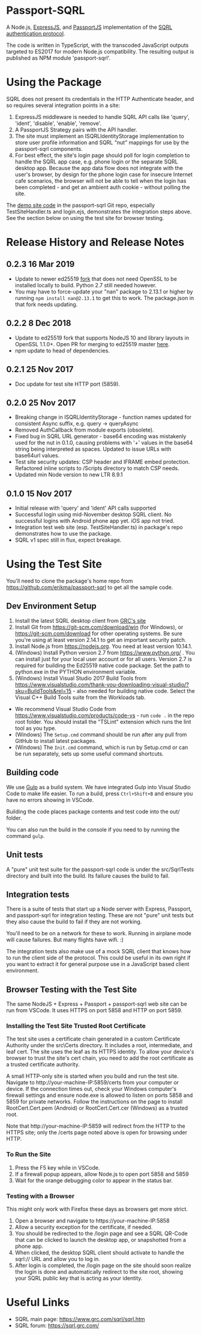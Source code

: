 # Passport-SQRL
A Node.js, [ExpressJS](http://expressjs.com/), and [PassportJS](https://github.com/jaredhanson/passport) implementation of the [SQRL authentication protocol](https://www.grc.com/sqrl/sqrl.htm).

The code is written in TypeScript, with the transcoded JavaScript outputs targeted to ES2017 for modern Node.js compatibility. The resulting output is published as NPM module 'passport-sqrl'.

# Using the Package
SQRL does not present its credentials in the HTTP Authenticate header, and so requires several integration points in a site:

1. ExpressJS middleware is needed to handle SQRL API calls like 'query', 'ident', 'disable', 'enable', 'remove'.
1. A PassportJS Strategy pairs with the API handler.
1. The site must implement an ISQRLIdentityStorage implementation to store user profile information and SQRL "nut" mappings for use by the passport-sqrl components.
1. For best effect, the site's login page should poll for login completion to handle the SQRL app case, e.g. phone login or the separate SQRL desktop app. Because the app data flow does not integrate with the user's browser, by design for the phone login case for insecure Internet cafe scenarios, the browser will not be able to tell when the login has been completed - and get an ambient auth cookie - without polling the site.

The [demo site code](https://github.com/erikma/passport-sqrl/tree/master/src/testSite) in the passport-sqrl Git repo, especially TestSiteHandler.ts and login.ejs, demonstrates the integration steps above. See the section below on using the test site for browser testing.

# Release History and Release Notes

## 0.2.3 16 Mar 2019
* Update to newer ed25519 [fork](https://github.com/gaoxiangxyz/ed25519) that does not need OpenSSL to be installed locally to build. Python 2.7 still needed however.
* You may have to force-update your "nan" package to 2.13.1 or higher by running `npm install nan@2.13.1` to get this to work. The package.json in that fork needs updating.

## 0.2.2 8 Dec 2018
* Update to ed25519 fork that supports NodeJS 10 and library layouts in OpenSSL 1.1.0+. Open PR for merging to ed25519 master [here](https://github.com/dazoe/ed25519/pull/20).
* npm update to head of dependencies.

## 0.2.1 25 Nov 2017
* Doc update for test site HTTP port (5859).

## 0.2.0 25 Nov 2017
* Breaking change in ISQRLIdentityStorage - function names updated for consistent Async suffix, e.g. query -> queryAsync
* Removed AuthCallback from module exports (obsolete).
* Fixed bug in SQRL URL generator - base64 encoding was mistakenly used for the nut in 0.1.0, causing problems with '+' values in the base64 string  being interpreted as spaces. Updated to issue URLs with base64url values.
* Test site security updates: CSP header and IFRAME embed protection. Refactored inline scripts to /Scripts directory to match CSP needs.
* Updated min Node version to new LTR 8.9.1

## 0.1.0 15 Nov 2017
* Initial release with 'query' and 'ident' API calls supported
* Successful login using mid-November desktop SQRL client. No successful logins with Android phone app yet. iOS app not tried.
* Integration test web site (esp. TestSiteHandler.ts) in package's repo demonstrates how to use the package.
* SQRL v1 spec still in flux, expect breakage.

# Using the Test Site
You'll need to clone the package's home repo from https://github.com/erikma/passport-sqrl to get all the sample code.

## Dev Environment Setup

1. Install the latest SQRL desktop client from [GRC's site](https://www.grc.com/dev/sqrl.exe)
1. Install Git from https://git-scm.com/download/win (for Windows), or https://git-scm.com/download for other operating systems. Be sure you're using at least version 2.14.1 to get an important security patch.
1. Install Node.js from https://nodejs.org. You need at least version 10.14.1.
1. (Windows) Install Python version 2.7 from https://www.python.org/ . You can install just for your local user account or for all users. Version 2.7 is required for building the Ed25519 native code package. Set the path to python.exe in the PYTHON environment variable.
1. (Windows) Install Visual Studio 2017 Build Tools from https://www.visualstudio.com/thank-you-downloading-visual-studio/?sku=BuildTools&rel=15 - also needed for building native code. Select the Visual C++ Build Tools suite from the Workloads tab.

* We recommend Visual Studio Code from https://www.visualstudio.com/products/code-vs - run `code .` in the repo root folder. You should install the "TSLint" extension which runs the lint tool as you type.
* (Windows) The `Setup.cmd` command should be run after any pull from GitHub to install latest packages.
* (Windows) The `Init.cmd` command, which is run by Setup.cmd or can be run separately, sets up some useful command shortcuts.

## Building code
We use [Gulp](https://gulpjs.org/) as a build system. We have integrated Gulp into Visual Studio Code to make life easier. To run a build, press `Ctrl+Shift+B` and ensure you have no errors showing in VSCode.

Building the code places package contents and test code into the out/ folder.

You can also run the build in the console if you need to by running the command `gulp`.

## Unit tests
A "pure" unit test suite for the passport-sqrl code is under the src/SqrlTests directory and built into the build. Its failure causes the build to fail.

## Integration tests
There is a suite of tests that start up a Node server with Express, Passport, and passport-sqrl for integration testing. These are not "pure" unit tests but they also cause the build to fail if they are not working.

You'll need to be on a network for these to work. Running in airplane mode will cause failures. But many flights have wifi. :)

The integration tests also make use of a mock SQRL client that knows how to run the client side of the protocol. This could be useful in its own right if you want to extract it for general purpose use in a JavaScript based client environment.

## Browser Testing with the Test Site
The same NodeJS + Express + Passport + passport-sqrl web site can be run from VSCode. It uses HTTPS on port 5858 and HTTP on port 5859.

### Installing the Test Site Trusted Root Certificate
The test site uses a certificate chain generated in a custom Certificate Authority under the src\Certs directory. It includes a root, intermediate, and leaf cert. The site uses the leaf as its HTTPS identity. To allow your device's browser to trust the site's cert chain, you need to add the root certificate as a trusted certificate authority.

A small HTTP-only site is started when you build and run the test site. Navigate to http://your-machine-IP:5859/certs from your computer or device. If the connection times out, check your Windows computer's firewall settings and ensure node.exe is allowed to listen on ports 5858 and 5859 for private networks. Follow the instructions on the page to install RootCert.Cert.pem (Android) or RootCert.Cert.cer (Windows) as a trusted root.

Note that http://your-machine-IP:5859 will redirect from the HTTP to the HTTPS site; only the /certs page noted above is open for browsing under HTTP.

### To Run the Site

1. Press the F5 key while in VSCode.
1. If a firewall popup appears, allow Node.js to open port 5858 and 5859
1. Wait for the orange debugging color to appear in the status bar.

### Testing with a Browser
This might only work with Firefox these days as browsers get more strict.

1. Open a browser and navigate to https://your-machine-IP:5858
1. Allow a security exception for the certificate, if needed.
1. You should be redirected to the /login page and see a SQRL QR-Code that can be clicked to launch the desktop app, or snapshotted from a phone app.
1. When clicked, the desktop SQRL client should activate to handle the sqrl:// URL and allow you to log in.
1. After login is completed, the /login page on the site should soon realize the login is done and automatically redirect to the site root, showing your SQRL public key that is acting as your identity.

# Useful Links

* SQRL main page: https://www.grc.com/sqrl/sqrl.htm
* SQRL forum: https://sqrl.grc.com/
